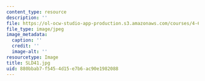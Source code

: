 ```yaml
---
content_type: resource
description: ''
file: https://ol-ocw-studio-app-production.s3.amazonaws.com/courses/4-614-religious-architecture-and-islamic-cultures-fall-2002/880bbab7f5454d15e7b6ac90e1982088_SLD41.jpg
file_type: image/jpeg
image_metadata:
  caption: ''
  credit: ''
  image-alt: ''
resourcetype: Image
title: SLD41.jpg
uid: 880bbab7-f545-4d15-e7b6-ac90e1982088
---
```

